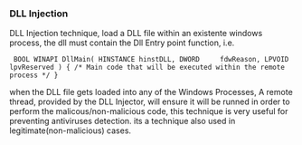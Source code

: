 ### DLL Injection ###

DLL Injection technique, load a DLL file within an existente windows process, the dll must contain the Dll Entry point function, i.e.


`
BOOL WINAPI DllMain(
   HINSTANCE hinstDLL,
   DWORD     fdwReason,
   LPVOID    lpvReserved
)
{
  /* Main code that will be executed within the remote process */
}`

when the DLL file gets loaded into any of the Windows Processes, A remote thread, provided by the DLL Injector, will ensure it will be runned in order to perform the malicous/non-malicious code, this technique is very useful for preventing antiviruses detection.
its a technique also used in legitimate(non-malicious) cases.
